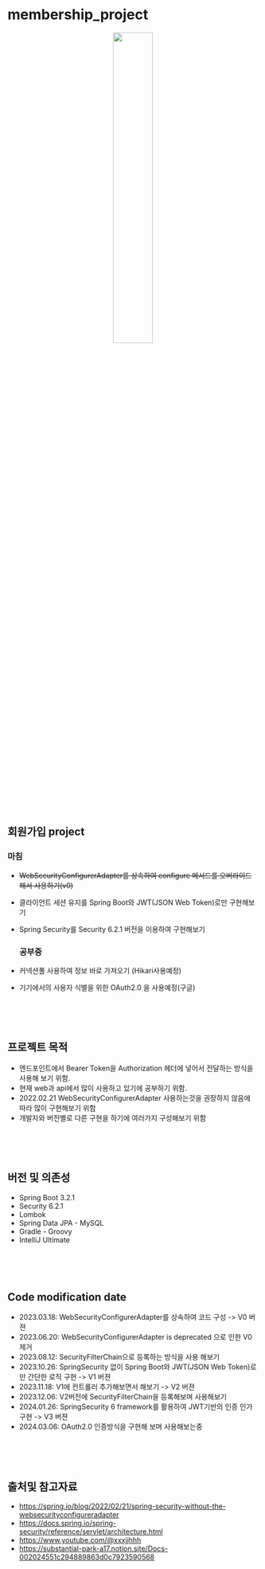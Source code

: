 # membership_project


<div align="center">
  <img style="width:40%; display:block; margin:0 auto;" src="https://github.com/LouiIII3/membership_project/assets/119919129/055b7c53-4c1e-4051-901d-78478613f855"/>
</div>

<h2>회원가입 project</h2>

  <h3>마침</h3>
  
- <s>WebSecurityConfigurerAdapter를 상속하여 configure 메서드를 오버라이드 해서 사용하기(v0)</s>
- 클라이언트 세션 유지를 Spring Boot와 JWT(JSON Web Token)로만 구현해보기
- Spring Security를 Security 6.2.1 버전을 이용하여 구현해보기

  <h3>공부중</h3>
  
- 커넥션풀 사용하여 정보 바로 가져오기 (Hikari사용예정)
- 기기에서의 사용자 식별을 위한 OAuth2.0 을 사용예정(구글)

<br><br><br>
<h2>프로젝트 목적</h2>

- 엔드포인트에서 Bearer Token을 Authorization 헤더에 넣어서 전달하는 방식을 사용해 보기 위함.
- 현재 web과 api에서 많이 사용하고 있기에 공부하기 위함.
- 2022.02.21 WebSecurityConfigurerAdapter 사용하는것을 권장하지 않음에 따라 많이 구현해보기 위함
- 개발자와 버전별로 다른 구현을 하기에 여러가지 구성해보기 위함

<br><br><br>
<h2>버전 및 의존성</h2>

- Spring Boot 3.2.1
- Security 6.2.1
- Lombok
- Spring Data JPA - MySQL
- Gradle - Groovy
- IntelliJ Ultimate


<br><br><br>
<h2>Code modification date</h2>

  - 2023.03.18: WebSecurityConfigurerAdapter를 상속하여 코드 구성 -> V0 버젼<br>
  - 2023.06.20: WebSecurityConfigurerAdapter is deprecated 으로 인한 V0제거 <br>
  - 2023.08.12: SecurityFilterChain으로 등록하는 방식을 사용 해보기<br>
  - 2023.10.26: SpringSecurity 없이 Spring Boot와 JWT(JSON Web Token)로만 간단한 로직 구현 -> V1 버젼
  - 2023.11.18: V1에 컨트롤러 추가해보면서 해보기 -> V2 버젼
  - 2023.12.06: V2버전에 SecurityFilterChain을 등록해보며 사용해보기
  - 2024.01.26: SpringSecurity 6 framework를 활용하여 JWT기반의 인증 인가 구현 -> V3 버젼
  - 2024.03.06: OAuth2.0 인증방식을 구현해 보며 사용해보는중
 



<br><br><br>
<h2>출처및 참고자료</h2>

- https://spring.io/blog/2022/02/21/spring-security-without-the-websecurityconfigureradapter
- https://docs.spring.io/spring-security/reference/servlet/architecture.html
- https://www.youtube.com/@xxxjjhhh
- https://substantial-park-a17.notion.site/Docs-002024551c294889863d0c7923590568
